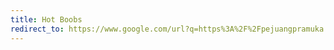```yaml
---
title: Hot Boobs
redirect_to: https://www.google.com/url?q=https%3A%2F%2Fpejuangpramuka.blogspot.com%2Fp%2Fbeautiful-girls.html&sa=D&sntz=1&usg=AOvVaw0y0wI76RcYjjZIdOlxwz8E
---
```

